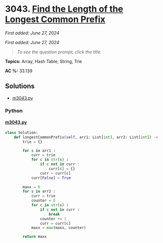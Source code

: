 # 3043. [Find the Length of the Longest Common Prefix](<https://leetcode.com/problems/find-the-length-of-the-longest-common-prefix>)

*First added: June 27, 2024*

*First added: June 27, 2024*


> *To see the question prompt, click the title.*

**Topics:** Array, Hash Table, String, Trie

**AC %:** 33.139


## Solutions

- [m3043.py](<../my-submissions/m3043.py>)
### Python
#### [m3043.py](<../my-submissions/m3043.py>)
```Python
class Solution:
    def longestCommonPrefix(self, arr1: List[int], arr2: List[int]) -> int:
        trie = {}

        for s in arr1 :
            curr = trie
            for c in str(s) :
                if c not in curr :
                    curr[c] = {}
                curr = curr[c]
            curr[False] = True
        
        maxx = 0
        for s in arr2 :
            curr = trie
            counter = 0
            for c in str(s) :
                if c not in curr :
                    break
                counter += 1
                curr = curr[c]
            maxx = max(maxx, counter)

        return maxx
```

